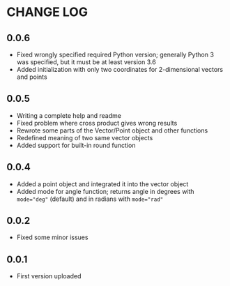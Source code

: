 
# CHANGE LOG

## 0.0.6

* Fixed wrongly specified required Python version; generally Python 3 was specified, but it must be at least version 3.6
* Added initialization with only two coordinates for 2-dimensional vectors and points

## 0.0.5

* Writing a complete help and readme
* Fixed problem where cross product gives wrong results
* Rewrote some parts of the Vector/Point object and other functions
* Redefined meaning of two same vector objects
* Added support for built-in round function

## 0.0.4

* Added a point object and integrated it into the vector object
* Added mode for angle function; returns angle in degrees with `mode="deg"` (default) and in radians with `mode="rad"`

## 0.0.2

* Fixed some minor issues

## 0.0.1

* First version uploaded
